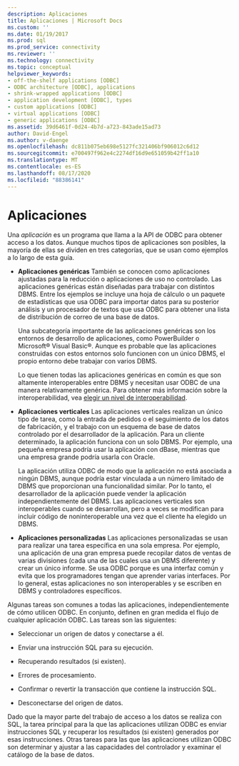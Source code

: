 ```yaml
---
description: Aplicaciones
title: Aplicaciones | Microsoft Docs
ms.custom: ''
ms.date: 01/19/2017
ms.prod: sql
ms.prod_service: connectivity
ms.reviewer: ''
ms.technology: connectivity
ms.topic: conceptual
helpviewer_keywords:
- off-the-shelf applications [ODBC]
- ODBC architecture [ODBC], applications
- shrink-wrapped applications [ODBC]
- application development [ODBC], types
- custom applications [ODBC]
- virtual applications [ODBC]
- generic applications [ODBC]
ms.assetid: 39d6461f-0d24-4b7d-a723-843ade15ad73
author: David-Engel
ms.author: v-daenge
ms.openlocfilehash: dc811b075eb698e5127fc321406bf906012c6d12
ms.sourcegitcommit: e700497f962e4c2274df16d9e651059b42ff1a10
ms.translationtype: MT
ms.contentlocale: es-ES
ms.lasthandoff: 08/17/2020
ms.locfileid: "88386141"
---
```

# <a name="applications"></a>Aplicaciones
Una *aplicación* es un programa que llama a la API de ODBC para obtener acceso a los datos. Aunque muchos tipos de aplicaciones son posibles, la mayoría de ellas se dividen en tres categorías, que se usan como ejemplos a lo largo de esta guía.  
  
-   **Aplicaciones genéricas** También se conocen como aplicaciones ajustadas para la reducción o aplicaciones de uso no controlado. Las aplicaciones genéricas están diseñadas para trabajar con distintos DBMS. Entre los ejemplos se incluye una hoja de cálculo o un paquete de estadísticas que usa ODBC para importar datos para su posterior análisis y un procesador de textos que usa ODBC para obtener una lista de distribución de correo de una base de datos.  
  
     Una subcategoría importante de las aplicaciones genéricas son los entornos de desarrollo de aplicaciones, como PowerBuilder o Microsoft® Visual Basic®. Aunque es probable que las aplicaciones construidas con estos entornos solo funcionen con un único DBMS, el propio entorno debe trabajar con varios DBMS.  
  
     Lo que tienen todas las aplicaciones genéricas en común es que son altamente interoperables entre DBMS y necesitan usar ODBC de una manera relativamente genérica. Para obtener más información sobre la interoperabilidad, vea [elegir un nivel de interoperabilidad](../../odbc/reference/develop-app/choosing-a-level-of-interoperability.md).  
  
-   **Aplicaciones verticales** Las aplicaciones verticales realizan un único tipo de tarea, como la entrada de pedidos o el seguimiento de los datos de fabricación, y el trabajo con un esquema de base de datos controlado por el desarrollador de la aplicación. Para un cliente determinado, la aplicación funciona con un solo DBMS. Por ejemplo, una pequeña empresa podría usar la aplicación con dBase, mientras que una empresa grande podría usarla con Oracle.  
  
     La aplicación utiliza ODBC de modo que la aplicación no está asociada a ningún DBMS, aunque podría estar vinculada a un número limitado de DBMS que proporcionan una funcionalidad similar. Por lo tanto, el desarrollador de la aplicación puede vender la aplicación independientemente del DBMS. Las aplicaciones verticales son interoperables cuando se desarrollan, pero a veces se modifican para incluir código de noninteroperable una vez que el cliente ha elegido un DBMS.  
  
-   **Aplicaciones personalizadas** Las aplicaciones personalizadas se usan para realizar una tarea específica en una sola empresa. Por ejemplo, una aplicación de una gran empresa puede recopilar datos de ventas de varias divisiones (cada una de las cuales usa un DBMS diferente) y crear un único informe. Se usa ODBC porque es una interfaz común y evita que los programadores tengan que aprender varias interfaces. Por lo general, estas aplicaciones no son interoperables y se escriben en DBMS y controladores específicos.  
  
 Algunas tareas son comunes a todas las aplicaciones, independientemente de cómo utilicen ODBC. En conjunto, definen en gran medida el flujo de cualquier aplicación ODBC. Las tareas son las siguientes:  
  
-   Seleccionar un origen de datos y conectarse a él.  
  
-   Enviar una instrucción SQL para su ejecución.  
  
-   Recuperando resultados (si existen).  
  
-   Errores de procesamiento.  
  
-   Confirmar o revertir la transacción que contiene la instrucción SQL.  
  
-   Desconectarse del origen de datos.  
  
 Dado que la mayor parte del trabajo de acceso a los datos se realiza con SQL, la tarea principal para la que las aplicaciones utilizan ODBC es enviar instrucciones SQL y recuperar los resultados (si existen) generados por esas instrucciones. Otras tareas para las que las aplicaciones utilizan ODBC son determinar y ajustar a las capacidades del controlador y examinar el catálogo de la base de datos.
